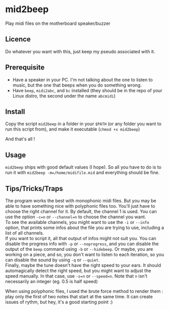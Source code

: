 # mid2beep
Play midi files on the motherboard speaker/buzzer

## Licence

Do whatever you want with this, just keep my pseudo associated with it.

## Prerequisite

* Have a speaker in your PC. I'm not talking about the one to listen to music, but the one that beeps when you do something wrong.
* Have `beep`, `midi2abc`, and `bc` installed (they should be in the repo of your Linux distro, the second under the name `abcmidi`)

## Install

Copy the script `mid2beep` in a folder in your `$PATH` (or any folder you want to run this script from), and make it executable (`chmod +x mid2beep`)

And that's all !

## Usage

`mid2beep` ships with good default values (I hope). So all you have to do is to run it with `mid2beep -m=/home/midifile.mid` and everything should be fine.

## Tips/Tricks/Traps

The program works the best with monophonic midi files. But you may be able to have something nice with polyphonic files too. You'll just have to choose the right channel for it.
By default, the channel 1 is used. You can use the option `-c=n` or `--channel=n` to choose the channel you want.  
To see the available channels, you might want to use the `-i` or `--info` option, that prints some infos about the file you are trying to use, including a list of all channels.  
If you want to script it, all that output of infos might not suit you. You can disable the progress info with `-p` or `--noprogress`, and you can disable the output of the `beep` command using `-b` or `--hidebeep`. Or maybe, you are working on a piece, and so, you don't want to listen to each iteration, so you can disable the sound by using `-q` or `--quiet`.  
Finally, maybe the tune doesn't have the right speed to your ears. It should automagically detect the right speed, but you might want to adjust the speed manually. In that case, use `-s=n` or `--speed=n`. Note that `n` isn't necessarily an integer (eg. 0.5 is half speed)

When using polyphonic files, I used the brute force method to render them : play only the first of two notes that start at the same time. It can create issues of rythm, but hey, it's a good starting point :)

